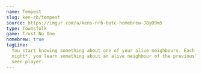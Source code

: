 ```yaml
---
name: Tempest
slug: ken-rb/tempest
source: https://imgur.com/a/kens-nrb-botc-homebrew-JQyD9m5
type: Townsfolk
game: Trust No One
homebrew: true
tagLine:
  You start knowing something about one of your alive neighbours. Each
  night*, you learn something about an alive neighbour of the previously
  seen player.
---
```

